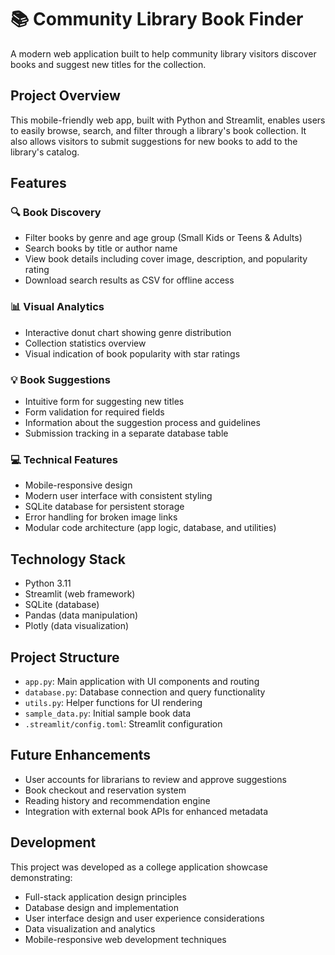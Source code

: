 # 📚 Community Library Book Finder

A modern web application built to help community library visitors discover books and suggest new titles for the collection.

## Project Overview
This mobile-friendly web app, built with Python and Streamlit, enables users to easily browse, search, and filter through a library's book collection. It also allows visitors to submit suggestions for new books to add to the library's catalog.

## Features

### 🔍 Book Discovery
- Filter books by genre and age group (Small Kids or Teens & Adults)
- Search books by title or author name
- View book details including cover image, description, and popularity rating
- Download search results as CSV for offline access

### 📊 Visual Analytics
- Interactive donut chart showing genre distribution
- Collection statistics overview
- Visual indication of book popularity with star ratings

### 💡 Book Suggestions
- Intuitive form for suggesting new titles
- Form validation for required fields
- Information about the suggestion process and guidelines
- Submission tracking in a separate database table

### 💻 Technical Features
- Mobile-responsive design
- Modern user interface with consistent styling
- SQLite database for persistent storage
- Error handling for broken image links
- Modular code architecture (app logic, database, and utilities)

## Technology Stack
- Python 3.11
- Streamlit (web framework)
- SQLite (database)
- Pandas (data manipulation)
- Plotly (data visualization)

## Project Structure
- `app.py`: Main application with UI components and routing
- `database.py`: Database connection and query functionality
- `utils.py`: Helper functions for UI rendering
- `sample_data.py`: Initial sample book data
- `.streamlit/config.toml`: Streamlit configuration

## Future Enhancements
- User accounts for librarians to review and approve suggestions
- Book checkout and reservation system
- Reading history and recommendation engine
- Integration with external book APIs for enhanced metadata

## Development 
This project was developed as a college application showcase demonstrating:
- Full-stack application design principles
- Database design and implementation
- User interface design and user experience considerations
- Data visualization and analytics
- Mobile-responsive web development techniques
